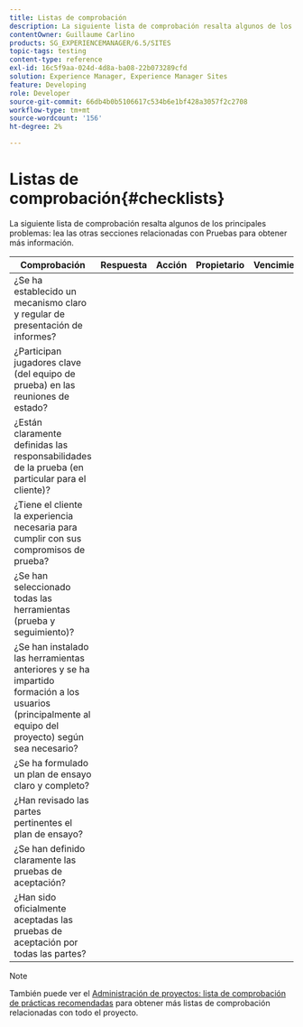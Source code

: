 ```yaml
---
title: Listas de comprobación
description: La siguiente lista de comprobación resalta algunos de los principales problemas de las pruebas
contentOwner: Guillaume Carlino
products: SG_EXPERIENCEMANAGER/6.5/SITES
topic-tags: testing
content-type: reference
exl-id: 16c5f9aa-024d-4d8a-ba08-22b073289cfd
solution: Experience Manager, Experience Manager Sites
feature: Developing
role: Developer
source-git-commit: 66db4b0b5106617c534b6e1bf428a3057f2c2708
workflow-type: tm+mt
source-wordcount: '156'
ht-degree: 2%

---
```


# Listas de comprobación{#checklists}

La siguiente lista de comprobación resalta algunos de los principales problemas: lea las otras secciones relacionadas con Pruebas para obtener más información.

| Comprobación | Respuesta | Acción | Propietario | Vencimiento |
|---|---|---|---|---|
| ¿Se ha establecido un mecanismo claro y regular de presentación de informes? |  |  |  |  |
| ¿Participan jugadores clave (del equipo de prueba) en las reuniones de estado? |  |  |  |  |
| ¿Están claramente definidas las responsabilidades de la prueba (en particular para el cliente)? |  |  |  |  |
| ¿Tiene el cliente la experiencia necesaria para cumplir con sus compromisos de prueba? |  |  |  |  |
| ¿Se han seleccionado todas las herramientas (prueba y seguimiento)? |  |  |  |  |
| ¿Se han instalado las herramientas anteriores y se ha impartido formación a los usuarios (principalmente al equipo del proyecto) según sea necesario? |  |  |  |  |
| ¿Se ha formulado un plan de ensayo claro y completo? |  |  |  |  |
| ¿Han revisado las partes pertinentes el plan de ensayo? |  |  |  |  |
| ¿Se han definido claramente las pruebas de aceptación? |  |  |  |  |
| ¿Han sido oficialmente aceptadas las pruebas de aceptación por todas las partes? |  |  |  |  |

>[!NOTE]
>
>También puede ver el [Administración de proyectos: lista de comprobación de prácticas recomendadas](/help/managing/best-practices.md) para obtener más listas de comprobación relacionadas con todo el proyecto.

